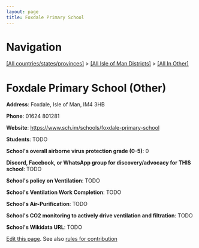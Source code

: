 ```yaml
---
layout: page
title: Foxdale Primary School
---
```

# Navigation

[[All countries/states/provinces]](../../..) > [[All Isle of Man Districts]](../..) > [[All In Other]](..)

# Foxdale Primary School (Other)

**Address**: Foxdale, Isle of Man, IM4 3HB

**Phone**: 01624 801281

**Website**: <https://www.sch.im/schools/foxdale-primary-school>

**Students**: TODO

**School's overall airborne virus protection grade (0-5)**: 0

**Discord, Facebook, or WhatsApp group for discovery/advocacy for THIS school**: TODO

**School's policy on Ventilation**: TODO

**School's Ventilation Work Completion**: TODO

**School's Air-Purification**: TODO

**School's CO2 monitoring to actively drive ventilation and filtration**: TODO

**School's Wikidata URL**: TODO


[Edit this page](https://github.com/ventilate-schools/IoM/edit/main/./Other/Foxdale_Primary_School.md). See also [rules for contribution](../../../contribution-rules/)